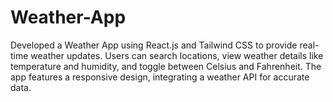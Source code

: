 # Weather-App
Developed a Weather App using React.js and Tailwind CSS to provide real-time weather updates. Users can search locations, view weather details like temperature and humidity, and toggle between Celsius and Fahrenheit. The app features a responsive design, integrating a weather API for accurate data.
